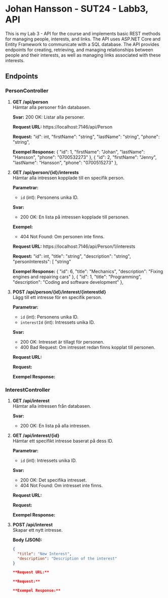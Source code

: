 # Johan Hansson - SUT24 - Labb3, API
This is my Lab 3 - API for the course and implements basic REST methods for managing people, interests, and links. The API uses ASP.NET Core and Entity Framework to communicate with a SQL database.
The API provides endpoints for creating, retrieving, and managing relationships between people and their interests, as well as managing links associated with these interests.

## Endpoints

### PersonController

1. **GET /api/person**  
   Hämtar alla personer från databasen.

   **Svar:**
   200 OK: Listar alla personer.

   **Request URL:**
   https://localhost:7146/api/Person

   **Request:**
   "id": int,
    "firstName": "string",
    "lastName": "string",
    "phone": "string",

   **Exempel Response:**
  {
    "id": 1,
    "firstName": "Johan",
    "lastName": "Hansson",
    "phone": "0700532273"
  },
  {
    "id": 2,
    "firstName": "Jenny",
    "lastName": "Hansson",
    "phone": "0700515273"
  },


2. **GET /api/person/{id}/interests**  
   Hämtar alla intressen kopplade till en specifik person.

   **Parametrar:**
   - `id` (int): Personens unika ID.

   **Svar:**
   - 200 OK: En lista på intressen kopplade till personen.
   
   **Exempel:**
   - 404 Not Found: Om personen inte finns.
   
   **Request URL:**
   https://localhost:7146/api/Person/1/interests
   
   **Request:**
   "id": int,
    "title": "string",
    "description": "string",
    "personInterests": [
      "string"
   
   **Exempel Response:**
   {
    "id": 6,
    "title": "Mechanics",
    "description": "Fixing engines and repairing cars"
  },
  {
    "id": 1,
    "title": "Programming",
    "description": "Coding and software development"
  },
 

4. **POST /api/person/{id}/interest/{interestId}**  
   Lägg till ett intresse för en specifik person.

   **Parametrar:**
   - `id` (int): Personens unika ID.
   - `interestId` (int): Intressets unika ID.

   **Svar:**
   - 200 OK: Intresset är tillagt för personen.
   - 400 Bad Request: Om intresset redan finns kopplat till personen.

   **Request URL:**
   
   **Request:**
   
   **Exempel Response:**


### InterestController

1. **GET /api/interest**  
   Hämtar alla intressen från databasen.

   **Svar:**
   - 200 OK: En lista på alla intressen.

2. **GET /api/interest/{id}**  
   Hämtar ett specifikt intresse baserat på dess ID.

   **Parametrar:**
   - `id` (int): Intressets unika ID.

   **Svar:**
   - 200 OK: Det specifika intresset.
   - 404 Not Found: Om intresset inte finns.
  
   **Request URL:**
   
   **Request:**
   
   **Exempel Response:**

3. **POST /api/interest**  
   Skapar ett nytt intresse.

   **Body (JSON):**
   ```json
   {
     "title": "New Interest",
     "description": "Description of the interest"
   }
   
   **Request URL:**
   
   **Request:**
   
   **Exempel Response:**

